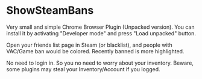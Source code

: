 # ShowSteamBans

Very small and simple Chrome Browser Plugin (Unpacked version). You can install it by activating "Developer mode" and press "Load unpacked" button.

Open your friends list page in Steam (or blacklist), and people with VAC/Game ban would be colored. Recently banned is more highlighted.

No need to login in. So you no need to worry about your inventory. Beware, some plugins may steal your Inventory/Account if you logged.
